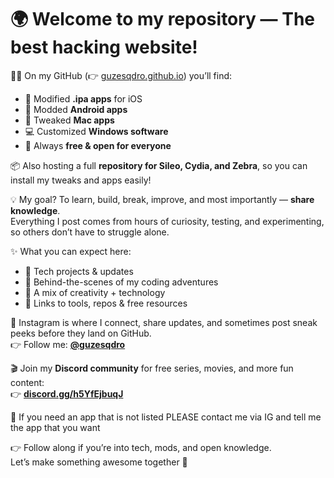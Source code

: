 # 🌍 Welcome to my repository — The best hacking website! 

👨‍💻 On my GitHub (👉 [guzesqdro.github.io](https://guzesqdro.github.io)) you’ll find:  
- 📱 Modified **.ipa apps** for iOS  
- 🤖 Modded **Android apps**  
- 🍏 Tweaked **Mac apps**  
- 💻 Customized **Windows software**  
- 🎁 Always **free & open for everyone**  

📦 Also hosting a full **repository for Sileo, Cydia, and Zebra**, so you can install my tweaks and apps easily!  

💡 My goal? To learn, build, break, improve, and most importantly — **share knowledge**.  
Everything I post comes from hours of curiosity, testing, and experimenting, so others don’t have to struggle alone.  

✨ What you can expect here:  
- 🔧 Tech projects & updates  
- 🚀 Behind-the-scenes of my coding adventures  
- 🎨 A mix of creativity + technology  
- 🔗 Links to tools, repos & free resources  

📲 Instagram is where I connect, share updates, and sometimes post sneak peeks before they land on GitHub.  
👉 Follow me: [**@guzesqdro**](https://instagram.com/guzesqdro)  

🎬 Join my **Discord community** for free series, movies, and more fun content:  
👉 [**discord.gg/h5YfEjbuqJ**](https://discord.com/invite/h5YfEjbuqJ)  

💬 If you need an app that is not listed PLEASE contact me via IG and tell me the app that you want  

👉 Follow along if you’re into tech, mods, and open knowledge.  
Let’s make something awesome together 🚀

